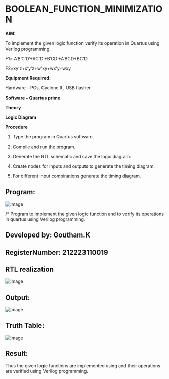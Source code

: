 # BOOLEAN_FUNCTION_MINIMIZATION

**AIM:**

To implement the given logic function verify its operation in Quartus using Verilog programming.

F1= A’B’C’D’+AC’D’+B’CD’+A’BCD+BC’D 

F2=xy’z+x’y’z+w’xy+wx’y+wxy

**Equipment Required:**

Hardware – PCs, Cyclone II , USB flasher

**Software – Quartus prime**

**Theory**

**Logic Diagram**

**Procedure**

1.	Type the program in Quartus software.

2.	Compile and run the program.

3.	Generate the RTL schematic and save the logic diagram.

4.	Create nodes for inputs and outputs to generate the timing diagram.

5.	For different input combinations generate the timing diagram.


## Program:

![image](https://github.com/Goutham2306/BOOLEAN_FUNCTION_MINIMIZATION/assets/138971154/4591204b-57ec-45ef-a39d-4a90754e665e)

/* Program to implement the given logic function and to verify its operations in quartus using Verilog programming. 

## Developed by: Goutham.K
## RegisterNumber: 212223110019


## RTL realization

![image](https://github.com/Goutham2306/BOOLEAN_FUNCTION_MINIMIZATION/assets/138971154/ce56ccad-8d5e-4c77-b788-6195cb3045c6)

## Output:
![image](https://github.com/Goutham2306/BOOLEAN_FUNCTION_MINIMIZATION/assets/138971154/7439be9f-93c3-4901-8df5-15420cd27760)

## Truth Table:
![image](https://github.com/Goutham2306/BOOLEAN_FUNCTION_MINIMIZATION/assets/138971154/b3657b0f-d3f9-4ff5-8135-5ddec4b59d64)


## Result:

Thus the given logic functions are implemented using and their operations are verified using Verilog programming.

